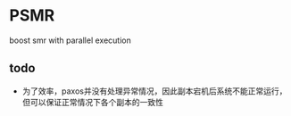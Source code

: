 # PSMR
boost smr with parallel execution
## todo
- 为了效率，paxos并没有处理异常情况，因此副本宕机后系统不能正常运行，但可以保证正常情况下各个副本的一致性
